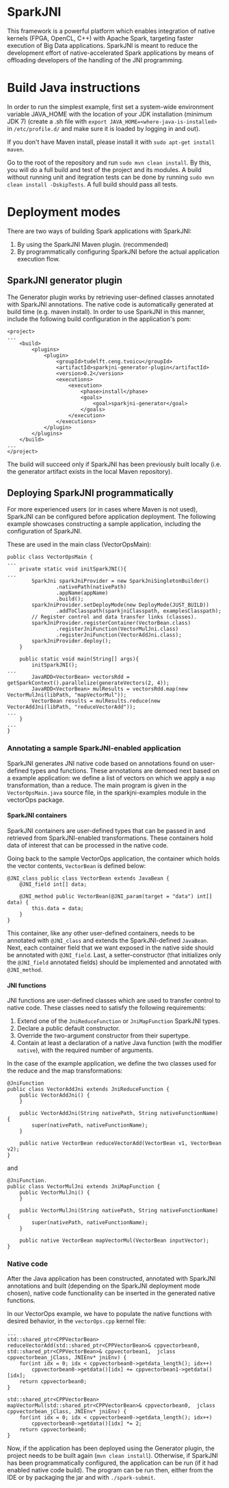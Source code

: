# SparkJNI
This framework is a powerful platform which enables integration of native kernels (FPGA, OpenCL, C++) with Apache Spark, targeting faster execution of Big Data applications. 
SparkJNI is  meant to reduce the development effort of native-accelerated Spark applications by means of
offloading developers of the handling of the JNI programming.

# Build Java instructions
In order to run the simplest example, first set a system-wide environment variable JAVA_HOME with the location of your JDK installation (minimum JDK 7) (create a .sh file with ```export JAVA_HOME=<where-java-is-installed>``` in ```/etc/profile.d/``` and make sure it is loaded by logging in and out).

If you don't have Maven install, please install it with ```sudo apt-get install maven```.

Go to the root of the repository and run ```sudo mvn clean install```. By this, you will do a full build and test of the project and its modules. A build without running unit and itegration tests can be done by running ```sudo mvn clean install -DskipTests```. A full build should pass all tests.

# Deployment modes
There are two ways of building Spark applications with SparkJNI:
1. By using the SparkJNI Maven plugin. (recommended)
2. By programmatically configuring SparkJNI before the actual application execution flow. 

## SparkJNI generator plugin
The Generator plugin works by retrieving user-defined classes annotated with SparkJNI annotations. The native code is automatically generated at build time (e.g. maven install). 
In order to use SparkJNI in this manner, include the following build configuration in the application's pom:
```
<project>
...
    <build>
        <plugins>
            <plugin>
                <groupId>tudelft.ceng.tvoicu</groupId>
                <artifactId>sparkjni-generator-plugin</artifactId>
                <version>0.2</version>
                <executions>
                    <execution>
                        <phase>install</phase>
                        <goals>
                            <goal>sparkjni-generator</goal>
                        </goals>
                    </execution>
                </executions>
            </plugin>
        </plugins>
    </build>
...
</project>
```
The build will succeed only if SparkJNI has been previously built locally (i.e. the generator artifact exists in the local Maven repository).

## Deploying SparkJNI programmatically
For more experienced users (or in cases where Maven is not used), SparkJNI can be configured before application deployment. 
The following example showcases constructing a sample application, including the configuration of SparkJNI.

These are used in the main class (VectorOpsMain):
```
public class VectorOpsMain {
...
    private static void initSparkJNI(){
...
        SparkJni sparkJniProvider = new SparkJniSingletonBuilder()
                .nativePath(nativePath)
                .appName(appName)
                .build();
        sparkJniProvider.setDeployMode(new DeployMode(JUST_BUILD))
                .addToClasspath(sparkjniClasspath, examplesClasspath);
        // Register control and data transfer links (classes).
        sparkJniProvider.registerContainer(VectorBean.class)
                .registerJniFunction(VectorMulJni.class)
                .registerJniFunction(VectorAddJni.class);
        sparkJniProvider.deploy();
    }

    public static void main(String[] args){
        initSparkJNI();
...
        JavaRDD<VectorBean> vectorsRdd = getSparkContext().parallelize(generateVectors(2, 4));
        JavaRDD<VectorBean> mulResults = vectorsRdd.map(new VectorMulJni(libPath, "mapVectorMul"));
        VectorBean results = mulResults.reduce(new VectorAddJni(libPath, "reduceVectorAdd"));
...
    }
...
}
```

### Annotating a sample SparkJNI-enabled application
SparkJNI generates JNI native code based on annotations found on user-defined types and functions. 
These annotations are demoed next based on a example application: we define a list of vectors on which we apply 
a ```map``` transformation, than a reduce. The main program is given in the ```VectorOpsMain.java``` source file, 
in the sparkjni-examples module in the vectorOps package. 

#### SparkJNI containers
SparkJNI containers are user-defined types that can be passed in and retrieved from SparkJNI-enabled transformations.
These containers hold data of interest that can be processed in the native code.

Going back to the sample VectorOps application, the container which holds the vector contents, ```VectorBean``` is defined below:
```
@JNI_class public class VectorBean extends JavaBean {
    @JNI_field int[] data;

    @JNI_method public VectorBean(@JNI_param(target = "data") int[] data) {
        this.data = data;
    }
}
```
This container, like any other user-defined containers, needs to be annotated with ```@JNI_class``` and extends the SparkJNI-defined ```JavaBean```.
Next, each container field that we want exposed in the native side should be annotated with ```@JNI_field```. 
Last, a setter-constructor (that initializes only the ```@JNI_field``` annotated fields) should be implemented and annotated with ```@JNI_method```.

#### JNI functions
JNI functions are user-defined classes which are used to transfer control to native code.
These classes need to satisfy the following requirements:
1. Extend one of the ```JniReduceFunction``` or ```JniMapFunction``` SparkJNI types.
2. Declare a public default constructor. 
3. Override the two-argument constructor from their supertype.
4. Contain at least a declaration of a native Java function (with the modifier ```native```), with the required number of arguments.

In the case of the example application, we define the two classes used for the reduce and the map transformations:
```
@JniFunction
public class VectorAddJni extends JniReduceFunction {
    public VectorAddJni() {
    }

    public VectorAddJni(String nativePath, String nativeFunctionName) {
        super(nativePath, nativeFunctionName);
    }

    public native VectorBean reduceVectorAdd(VectorBean v1, VectorBean v2);
}
```
and
```
@JniFunction.
public class VectorMulJni extends JniMapFunction {
    public VectorMulJni() {
    }

    public VectorMulJni(String nativePath, String nativeFunctionName) {
        super(nativePath, nativeFunctionName);
    }

    public native VectorBean mapVectorMul(VectorBean inputVector);
}
```

### Native code
After the Java application has been constructed, annotated with SparkJNI annotations and built (depending on the SparkJNI 
deployment mode chosen), native code functionality can be inserted in the generated native functions. 

In our VectorOps example, we have to populate the native functions with desired behavior, in the ```vectorOps.cpp``` kernel file:
```
...
std::shared_ptr<CPPVectorBean> reduceVectorAdd(std::shared_ptr<CPPVectorBean>& cppvectorbean0, std::shared_ptr<CPPVectorBean>& cppvectorbean1,  jclass cppvectorbean_jClass, JNIEnv* jniEnv) {
	for(int idx = 0; idx < cppvectorbean0->getdata_length(); idx++)
		cppvectorbean0->getdata()[idx] += cppvectorbean1->getdata()[idx];
	return cppvectorbean0;
}

std::shared_ptr<CPPVectorBean> mapVectorMul(std::shared_ptr<CPPVectorBean>& cppvectorbean0,  jclass cppvectorbean_jClass, JNIEnv* jniEnv) {
	for(int idx = 0; idx < cppvectorbean0->getdata_length(); idx++)
		cppvectorbean0->getdata()[idx] *= 2;
	return cppvectorbean0;
}
```
Now, if the application has been deployed using the Generator plugin, the project needs to be built again (```mvn clean install```). 
Otherwise, if SparkJNI has been programmatically configured, the application can be run (if it had enabled native code build).
The program can be run then, either from the IDE or by packaging the jar and with ```./spark-submit```.
